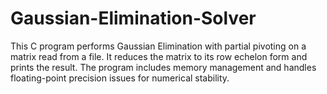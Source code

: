 # Gaussian-Elimination-Solver
This C program performs Gaussian Elimination with partial pivoting on a matrix read from a file. It reduces the matrix to its row echelon form and prints the result. The program includes memory management and handles floating-point precision issues for numerical stability.
